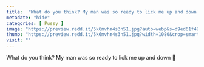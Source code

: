 ```yaml
---
title:  "What do you think? My man was so ready to lick me up and down 👅"
metadate: "hide"
categories: [ Pussy ]
image: "https://preview.redd.it/5k6mvhn4s3n51.jpg?auto=webp&s=d9ed61f495d163573e8265c684e96face26546d3"
thumb: "https://preview.redd.it/5k6mvhn4s3n51.jpg?width=1080&crop=smart&auto=webp&s=98b04a5d17fcb47250dfab02385c2dd1449687de"
visit: ""
---
```

What do you think? My man was so ready to lick me up and down 👅
